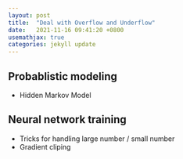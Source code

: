 ```yaml
---
layout: post
title:  "Deal with Overflow and Underflow"
date:   2021-11-16 09:41:20 +0800
usemathjax: true
categories: jekyll update
---
```



## Probablistic modeling

- Hidden Markov Model


## Neural network training

- Tricks for handling large number / small number
- Gradient cliping
